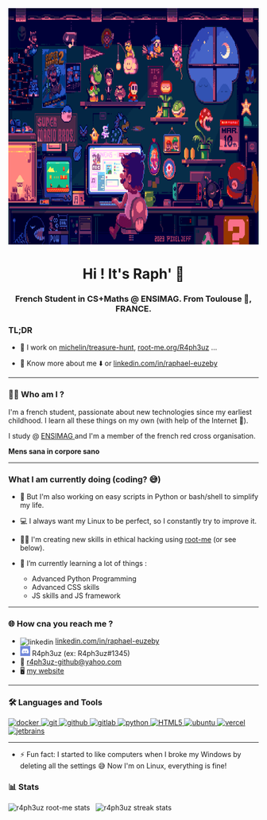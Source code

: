 <div align="center">
  <img src="images/banner.gif" height="475"/>
  <h1>Hi ! It's Raph' 👋</h1>
  <h3>French Student in CS+Maths @ ENSIMAG. From Toulouse 🧱, FRANCE.</h3>
</div>

<!-- It's nice to look at this code but look at the code of my other repositories instead 😀 -->

<h3>TL;DR</h3>

- 🔭 I work on [michelin/treasure-hunt](https://github.com/michelin/treasure-hunt), [root-me.org/R4ph3uz](https://www.root-me.org/R4ph3uz) ...

- 📄 Know more about me ⬇️ or [linkedin.com/in/raphael-euzeby](https://www.linkedin.com/in/raphael-euzeby)

___

<h3>🤷‍♂️ Who am I ?</h3>
I'm a french student, passionate about new technologies since my earliest childhood.
I learn all these things on my own (with help of the Internet 🙂).

I study @ <a href="https://ensimag.grenoble-inp.fr/fr/l-ecole/classements-1" title="Ensimag" target="_blank">ENSIMAG </a> and I'm a member of the french red cross organisation.  

**Mens sana in corpore sano**

___

<h3> What I am currently doing (coding? 😅) </h3>

- 🐍 But I'm also working on easy scripts in Python or bash/shell to simplify my life.
- 💻 I always want my Linux to be perfect, so I constantly try to improve it.
- 🏴‍☠️ I'm creating new skills in ethical hacking using [root-me](https://www.root-me.org/R4ph3uz) (or see below).
- 🌱 I’m currently learning a lot of things :

    - Advanced Python Programming
    - Advanced CSS skills 
    - JS skills and JS framework


___
<h3 align="left">🌐 How cna you reach me ?</h3>

- <img align="center" src="https://cdn.jsdelivr.net/gh/devicons/devicon@latest/icons/linkedin/linkedin-original.svg" alt="linkedin" height="20" width="20" /> [linkedin.com/in/raphael-euzeby](https://fr.linkedin.com/in/raphael-euzeby)
- ![Discord](images/discord.png) R4ph3uz (ex: R4ph3uz#1345)  
- 📧 [r4ph3uz-github@yahoo.com](mailto:r4ph3uz-github@yahoo.com)
- 🖥️ [my website](https://raphael.euzeby.com)

___

<h3 align="left">🛠️ Languages and Tools</h3>
<p align="left"> 
  <a href="https://www.docker.com/" title="Docker" target="_blank" rel="noreferrer"> <img src="https://cdn.jsdelivr.net/gh/devicons/devicon@latest/icons/docker/docker-original.svg" alt="docker" width="40" height="40"/> </a> 
  <a href="https://git-scm.com/" title="Git" target="_blank" rel="noreferrer"> <img src="https://cdn.jsdelivr.net/gh/devicons/devicon@latest/icons/git/git-original.svg" alt="git" width="40" height="40"/> </a> 
  <a href="https://github.com/" title="GitHub" target="_blank" rel="noreferrer"> <img src="https://cdn.jsdelivr.net/gh/devicons/devicon@latest/icons/github/github-original.svg" alt="github" width="40" height="40"/> </a> 
  <a href="https://gitlab.com/" title="GitLab" target="_blank" rel="noreferrer"> <img src="https://cdn.jsdelivr.net/gh/devicons/devicon@latest/icons/gitlab/gitlab-original.svg" alt="gitlab" width="40" height="40"/> </a> 
  <a href="https://www.python.org" title="Python" target="_blank" rel="noreferrer"> <img src="https://cdn.jsdelivr.net/gh/devicons/devicon/icons/python/python-original.svg" alt="python" width="40" height="40"/> </a> 
  <a href="https://developer.mozilla.org/fr/docs/Glossary/HTML5/" title="HTML5" target="_blank" rel="noreferrer"> <img src="https://cdn.jsdelivr.net/gh/devicons/devicon/icons/html5/html5-original.svg" alt="HTML5" width="40" height="40"/> </a> 
  <a href="https://ubuntu.com/" title="ubuntu" target="_blank" rel="noreferrer"> <img src="https://cdn.jsdelivr.net/gh/devicons/devicon@latest/icons/ubuntu/ubuntu-original.svg" alt="ubuntu" width="40" height="40"/> </a> 
  <a href="https://vercel.com/" title="vercel" target="_blank" rel="noreferrer"> <img src="https://cdn.jsdelivr.net/gh/devicons/devicon@latest/icons/vercel/vercel-original.svg" alt="vercel" width="40" height="40"/> </a> 
  <a href="https://www.jetbrains.com" title="jetbrains" target="_blank" rel="noreferrer"> <img src="https://cdn.jsdelivr.net/gh/devicons/devicon@latest/icons/jetbrains/jetbrains-original.svg" alt="jetbrains" width="40" height="40"/> </a> 
</p>

___
- ⚡ Fun fact: I started to like computers when I broke my Windows by deleting all the settings 😅
    Now I'm on Linux, everything is fine!

<h3 align="left">📊 Stats</h3>
<div align="center top">
  <img src="https://root-me-diff.vercel.app/rm-gh?nickname=R4ph3uz&gstats=show" alt="r4ph3uz root-me stats" />
  &nbsp
  <img src="https://github-readme-streak-stats.herokuapp.com/?user=r4ph3uz" alt="r4ph3uz streak stats" />
</div>